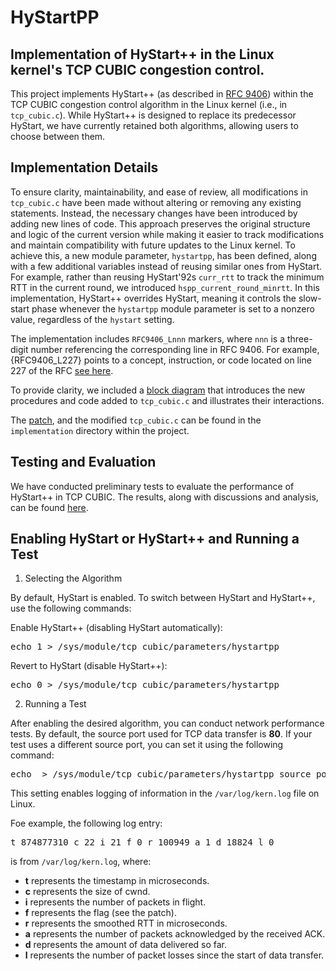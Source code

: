 # HyStartPP
## Implementation of HyStart++ in the Linux kernel's TCP CUBIC congestion control.

This project implements HyStart++ (as described in [RFC 9406](https://datatracker.ietf.org/doc/rfc9406)) within the TCP CUBIC congestion control algorithm in the Linux kernel (i.e., in `tcp_cubic.c`).
While HyStart++ is designed to replace its predecessor HyStart, we have currently retained both algorithms, allowing users to choose between them.

## Implementation Details
To ensure clarity, maintainability, and ease of review, all modifications in `tcp_cubic.c` have been made without altering or removing any existing statements. Instead, the necessary changes have been introduced by adding new lines of code. This approach preserves the original structure and logic of the current version while making it easier to track modifications and maintain compatibility with future updates to the Linux kernel. To achieve this, a new module parameter, `hystartpp`, has been defined, along with a few additional variables instead of reusing similar ones from HyStart. For example, rather than reusing HyStart\'92s `curr_rtt` to track the minimum RTT in the current round, we introduced `hspp_current_round_minrtt`. In this implementation, HyStart++ overrides HyStart, meaning it controls the slow-start phase whenever the `hystartpp` module parameter is set to a nonzero value, regardless of the `hystart` setting.

The implementation includes `RFC9406_Lnnn` markers, where `nnn` is a three-digit number referencing the corresponding line in RFC 9406. For example, {RFC9406_L227} points to a concept, instruction, or code located on line 227 of the RFC [see here](./implementation/rfc9406.txt#L227).

To provide clarity, we included a [block diagram](./implementation/block_diagram.pdf) that introduces the new procedures and code added to `tcp_cubic.c` and illustrates their interactions.

The [patch](./implementation/tcp_cubic.patch), and the modified `tcp_cubic.c` can be found in the `implementation`  directory within the project.

## Testing and Evaluation
We have conducted preliminary tests to evaluate the performance of HyStart++ in TCP CUBIC. The results, along with discussions and analysis, can be found [here](https://sussdeveloper.github.io/HyStartPP/evaluation/index.html).


## Enabling HyStart or HyStart++ and Running a Test
1. Selecting the Algorithm

By default, HyStart is enabled. To switch between HyStart and HyStart++, use the following commands:

Enable HyStart++ (disabling HyStart automatically):
<pre>
echo 1 > /sys/module/tcp_cubic/parameters/hystartpp
</pre>

Revert to HyStart (disable HyStart++):
<pre>
echo 0 > /sys/module/tcp_cubic/parameters/hystartpp
</pre>

2. Running a Test

After enabling the desired algorithm, you can conduct network performance tests.
By default, the source port used for TCP data transfer is <b>80</b>. If your test uses a different source port, you can set it using the following command:

<pre>
echo <port_number> > /sys/module/tcp_cubic/parameters/hystartpp_source_port
</pre>

This setting enables logging of information in the `/var/log/kern.log` file on Linux.

Foe example, the following log entry:
<pre>
t 874877310 c 22 i 21 f 0 r 100949 a 1 d 18824 l 0
</pre>
is from `/var/log/kern.log`, where:
- **t** represents the timestamp in microseconds.
- **c** represents the size of cwnd.
- **i** represents the number of packets in flight.
- **f** represents the flag (see the patch).
- **r** represents the smoothed RTT in microseconds.
- **a** represents the number of packets acknowledged by the received ACK.
- **d** represents the amount of data delivered so far.
- **l** represents the number of packet losses since the start of data transfer.
